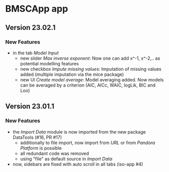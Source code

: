 # BMSCApp app 

## Version 23.02.1

### New Features
- in the tab _Model Input_
  - new slider _Max inverse exponent_: Now one can add x^-1, x^-2,.. as potential modelling 
  features
  - new checkbox _Impute missing values_: Imputation of missing values added (multiple
  imputation via the mice package)
  - new UI _Create model average_: Model averaging added. Now models can be averaged by a 
  criterion (AIC, AICc, WAIC, logLik, BIC and Loo)

## Version 23.01.1

### New Features
- the _Import Data_ module is now imported from the new package DataTools (#16, PR #17)
  - additionally to file import, now import from _URL_ or from _Pandora Platform_ is possible
  - all redundant code was removed
  - using "file" as default source in _Import Data_
- now, sidebars are fixed with auto scroll in all tabs (iso-app #4)
